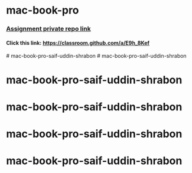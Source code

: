# mac-book-pro
### [Assignment private repo link](https://classroom.github.com/a/E9h_8Kef)
#### Click this link: https://classroom.github.com/a/E9h_8Kef
#   m a c - b o o k - p r o - s a i f - u d d i n - s h r a b o n  
 # mac-book-pro-saif-uddin-shrabon
# mac-book-pro-saif-uddin-shrabon
# mac-book-pro-saif-uddin-shrabon
# mac-book-pro-saif-uddin-shrabon
# mac-book-pro-saif-uddin-shrabon
